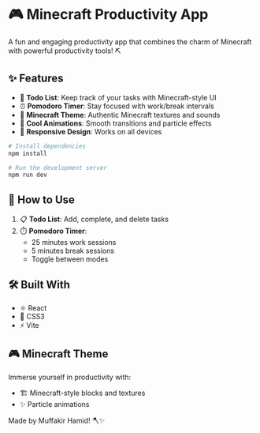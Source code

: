 # 🎮 Minecraft Productivity App

A fun and engaging productivity app that combines the charm of Minecraft with powerful productivity tools! ⛏️

## ✨ Features

- 📝 **Todo List**: Keep track of your tasks with Minecraft-style UI
- ⏰ **Pomodoro Timer**: Stay focused with work/break intervals
- 🎨 **Minecraft Theme**: Authentic Minecraft textures and sounds
- 💫 **Cool Animations**: Smooth transitions and particle effects
- 📱 **Responsive Design**: Works on all devices


```bash
# Install dependencies
npm install

# Run the development server
npm run dev
```

## 🎯 How to Use

1. 📋 **Todo List**: Add, complete, and delete tasks
2. ⏱️ **Pomodoro Timer**: 
   - 25 minutes work sessions
   - 5 minutes break sessions
   - Toggle between modes

## 🛠️ Built With

- ⚛️ React
- 🎨 CSS3
- ⚡ Vite

## 🎮 Minecraft Theme

Immerse yourself in productivity with:
- 🏗️ Minecraft-style blocks and textures
- ✨ Particle animations

Made by Muffakir Hamid! 🪓✨